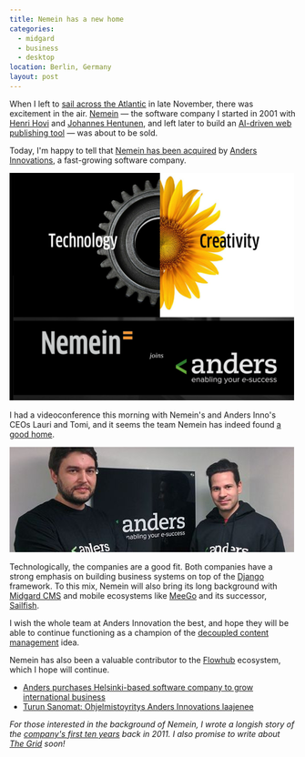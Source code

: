 ```yaml
---
title: Nemein has a new home
categories:
  - midgard
  - business
  - desktop
location: Berlin, Germany
layout: post
---
```

When I left to [sail across the Atlantic](https://www.flickr.com/photos/bergie/sets/72157649721117029/) in late November, there was excitement in the air. [Nemein](http://nemein.com/) &mdash; the software company I started in 2001 with [Henri Hovi](http://www.patidure.com/) and [Johannes Hentunen](http://www.haedong-kumdo.fi/), and left later to build an [AI-driven web publishing tool](https://thegrid.io/#6) &mdash; was about to be sold.

Today, I'm happy to tell that [Nemein has been acquired](https://www.andersinnovations.com/en/news/181/anders-innovations-inc-purchases-helsinki-based-software-company-grow-international-business/) by [Anders Innovations](https://www.andersinnovations.com/en/), a fast-growing software company.

[![Nemein joins Anders Innovations](/files/nemein_anders_small.png)](/files/nemein_anders.png)

I had a videoconference this morning with Nemein's and Anders Inno's CEOs Lauri and Tomi, and it seems the team Nemein has indeed found [a good home](https://www.andersinnovations.com/en/company/people/).

![Lauri and Tomi](/files/nemein_andersinno_lauri_tomi_small.jpg)

Technologically, the companies are a good fit. Both companies have a strong emphasis on building business systems on top of the [Django](https://www.djangoproject.com/) framework. To this mix, Nemein will also bring its long background with [Midgard CMS](http://midgard-project.org/) and mobile ecosystems like [MeeGo](http://bergie.iki.fi/blog/meego-diaspora/) and its successor, [Sailfish](http://bergie.iki.fi/blog/jolla-sailfish/).

I wish the whole team at Anders Innovation the best, and hope they will be able to continue functioning as a champion of the [decoupled content management](http://bergie.iki.fi/blog/decoupling_content_management/) idea.

Nemein has also been a valuable contributor to the [Flowhub](https://flowhub.io/) ecosystem, which I hope will continue.

* [Anders purchases Helsinki-based software company to grow international business](https://www.andersinnovations.com/en/news/181/anders-innovations-inc-purchases-helsinki-based-software-company-grow-international-business/)
* [Turun Sanomat: Ohjelmistoyritys Anders Innovations laajenee](http://ts.fi/uutiset/talous/721924/Ohjelmistoyritys+Anders+Innovations+laajenee)

*For those interested in the background of Nemein, I wrote a longish story of the [company's first ten years](http://bergie.iki.fi/blog/ten_years_of_nemein/) back in 2011. I also promise to write about [The Grid](https://thegrid.io/#6) soon!*

